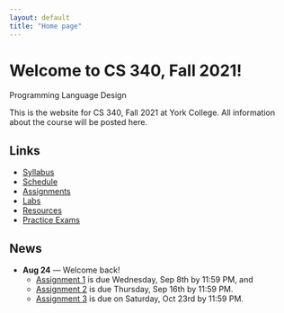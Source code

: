 ```yaml
---
layout: default
title: "Home page"
---
```


# Welcome to CS 340, Fall 2021!

<div id="subtitle">Programming Language Design</div>

This is the website for CS 340, Fall 2021 at York College.  All information about the course will be posted here.

## Links

* [Syllabus](syllabus.html)
* [Schedule](schedule.html)
* [Assignments](assign/index.html)
* [Labs](labs/index.html)
* [Resources](resources/index.html)
* [Practice Exams](practice/index.html)

## News
* **Aug 24** &mdash; Welcome back! 
	* [Assignment 1](assign/assign01.html) is due Wednesday, Sep 8th by 11:59 PM, and 
	* [Assignment 2](assign/assign02.html) is due Thursday, Sep 16th by 11:59 PM.
	* [Assignment 3](assign/assign03.html) is due on Saturday, Oct 23rd by 11:59 PM. 


<!--
* **Dec 11** &mdash; If you have completed the extra credit option for [Assignment 7](assign/assign07.html) and you would like receive credit for it, send me an email today stating that (1) you did not discuss the extra credit with anyone, and (2) you did not give or receive any help concerning the extra credit.
* **Dec 4** &mdash; Final exam times are:
    * Section 101: Saturday, Dec 15th, 8:00 AM - 10:00 AM
    * Section 102: Thursday, Dec 13th, 10:15 AM - 12:15 PM
* **Nov 13** &mdash; [Assignment 7](assign/assign07.html) has been posted, due Tuesday, Dec 11th.
* **Nov 10** &mdash; [Assignment 6](assign/assign06.html) has been posted, due Tuesday, Dec 4th.
* **Nov 6** &mdash; For Exam 2 on Thursday, you may bring one page (single-sided) of hand-written notes.
* **Oct 30** &mdash; [Assignment 5](assign/assign05.html) has been posted, due Tuesday, Nov 20th.
* **Oct 30** &mdash; The [Schedule](schedule.html) has been updated.
* **Oct 11** &mdash; The due dates for the milestones of [Assignment 4.5](assign/assign04_5.html) have each been moved back 2 days.
* **Oct 11** &mdash; The due date for [Assignment 4](assign/assign04.html) has been moved to Wednesday, Oct 17th.
* **Oct 6** &mdash; The [Schedule](schedule.html), [Labs](labs/index.html), and [Assignments](assign/index.html) pages have been updated.  [Assignment 4.5](assign/index.html) has been posted: see the assignment description for milestone due dates.
* **Oct 3** &mdash; [Lecture 11](lectures/lecture11.html) and [Lab 9](labs/lab09.html) have been posted.  Also, [Assignment 4](assign/assign04.html) has been updated.
* **Sep 28** &mdash; A preliminary but reasonably complete [Assignment 4](assign/assign04.html) is posted, tentatively due on Friday, Oct 12th.  Also, [Lecture 10](lectures/lecture10.html) has been posted, and the [Schedule](schedule.html) has been updated.
* **Sep 11** &mdash; [Assignment 3](assign/assign03.html) is due on Tuesday, Sept 25th. Also note: I have updated my office hours in the [syllabus](syllabus.html).
* **Aug 29** &mdash; Welcome back!  [Assignment 1](assign/assign01.html) is due Friday, Sept 7th by 11:59 PM, and [Assignment 2](assign/assign02.html) is due Monday, Sept 17th by 11:59 PM.
-->